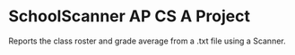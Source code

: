 # SchoolScanner AP CS A Project
Reports the class roster and grade average from a .txt file using a Scanner. 
